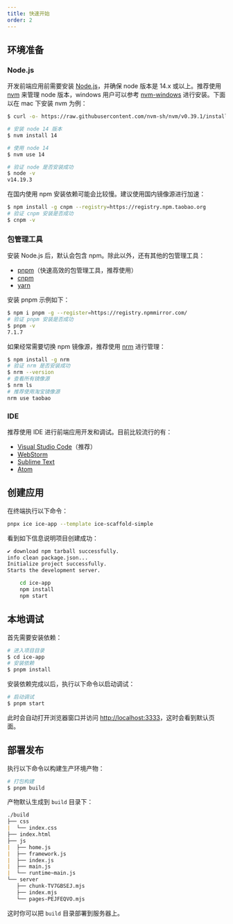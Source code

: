 ```yaml
---
title: 快速开始
order: 2
---
```


## 环境准备

### Node.js

开发前端应用前需要安装 [Node.js](https://nodejs.org)，并确保 node 版本是 14.x 或以上。推荐使用 [nvm](https://github.com/nvm-sh/nvm) 来管理 node 版本，windows 用户可以参考 [nvm-windows](https://github.com/coreybutler/nvm-windows) 进行安装。下面以在 mac 下安装 nvm 为例：

```bash
$ curl -o- https://raw.githubusercontent.com/nvm-sh/nvm/v0.39.1/install.sh | bash

# 安装 node 14 版本
$ nvm install 14

# 使用 node 14
$ nvm use 14

# 验证 node 是否安装成功
$ node -v
v14.19.3
```

在国内使用 npm 安装依赖可能会比较慢。建议使用国内镜像源进行加速：

```bash
$ npm install -g cnpm --registry=https://registry.npm.taobao.org
# 验证 cnpm 安装是否成功
$ cnpm -v
```

### 包管理工具

安装 Node.js 后，默认会包含 npm。除此以外，还有其他的包管理工具：

- [pnpm](https://pnpm.io/)（快速高效的包管理工具，推荐使用）
- [cnpm](https://www.npmjs.com/package/cnpm)
- [yarn](https://yarnpkg.com/)

安装 pnpm 示例如下：

```bash
$ npm i pnpm -g --register=https://registry.npmmirror.com/
# 验证 pnpm 安装是否成功
$ pnpm -v
7.1.7
```

如果经常需要切换 npm 镜像源，推荐使用 [nrm](https://github.com/Pana/nrm) 进行管理：

```bash
$ npm install -g nrm
# 验证 nrm 是否安装成功
$ nrm --version
# 查看所有镜像源
$ nrm ls
# 推荐使用淘宝镜像源
nrm use taobao
```

### IDE

推荐使用 IDE 进行前端应用开发和调试。目前比较流行的有：

- [Visual Studio Code](https://code.visualstudio.com/)（推荐）
- [WebStorm](https://www.jetbrains.com/webstorm/)
- [Sublime Text](https://www.sublimetext.com/)
- [Atom](https://atom.io/)

## 创建应用

在终端执行以下命令：

```bash
pnpx ice ice-app --template ice-scaffold-simple
```

看到如下信息说明项目创建成功：

```bash
✔ download npm tarball successfully.
info clean package.json...
Initialize project successfully.
Starts the development server.

    cd ice-app
    npm install
    npm start
```

## 本地调试

首先需要安装依赖：

```bash
# 进入项目目录
$ cd ice-app
# 安装依赖
$ pnpm install
```

安装依赖完成以后，执行以下命令以启动调试：

```bash
# 启动调试
$ pnpm start
```

此时会自动打开浏览器窗口并访问 <http://localhost:3333>，这时会看到默认页面。

## 部署发布

执行以下命令以构建生产环境产物：

```bash
# 打包构建
$ pnpm build
```

产物默认生成到 `build` 目录下：

```markdown
./build
├── css
|  └── index.css
├── index.html
├── js
|  ├── home.js
|  ├── framework.js
|  ├── index.js
|  ├── main.js
|  └── runtime~main.js
└── server
   ├── chunk-TV7GBSEJ.mjs
   ├── index.mjs
   └── pages-PEJFEQVO.mjs
```

这时你可以把 `build` 目录部署到服务器上。

